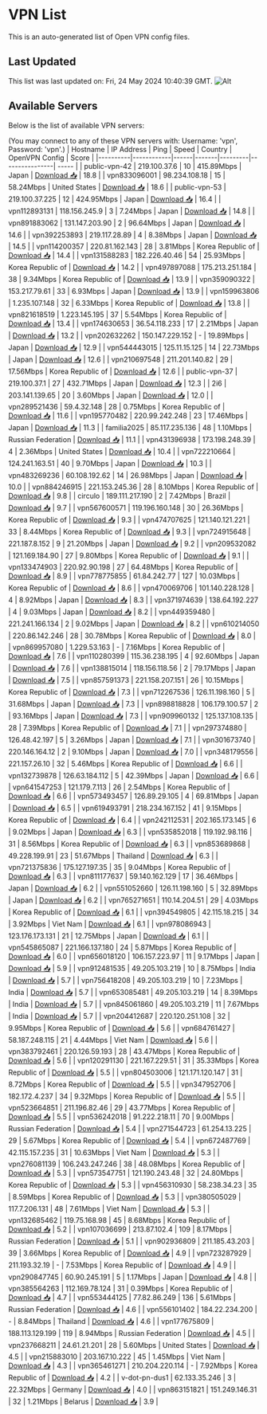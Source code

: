 # VPN List

This is an auto-generated list of Open VPN config files.

## Last Updated

This list was last updated on: Fri, 24 May 2024 10:40:39 GMT.
![Alt](https://repobeats.axiom.co/api/embed/186b98318ef1479477931607c1ad7d823f12451f.svg "Repobeats analytics image")

## Available Servers

Below is the list of available VPN servers:

(You may connect to any of these VPN servers with: Username: 'vpn', Password: 'vpn'.)
| Hostname | IP Address | Ping | Speed | Country | OpenVPN Config | Score |
|----------|------------|------|-------|---------|----------------| ----- |
| public-vpn-42 | 219.100.37.6 | 10 | 415.89Mbps | Japan | [Download 📥](./configs/server_0_JP.ovpn) | 18.8 |
| vpn833096001 | 98.234.108.18 | 15 | 58.24Mbps | United States | [Download 📥](./configs/server_1_US.ovpn) | 18.6 |
| public-vpn-53 | 219.100.37.225 | 12 | 424.95Mbps | Japan | [Download 📥](./configs/server_2_JP.ovpn) | 16.4 |
| vpn112893131 | 118.156.245.9 | 3 | 7.24Mbps | Japan | [Download 📥](./configs/server_3_JP.ovpn) | 14.8 |
| vpn891883062 | 131.147.203.90 | 2 | 96.64Mbps | Japan | [Download 📥](./configs/server_4_JP.ovpn) | 14.6 |
| vpn392253893 | 219.117.28.89 | 4 | 8.38Mbps | Japan | [Download 📥](./configs/server_5_JP.ovpn) | 14.5 |
| vpn114200357 | 220.81.162.143 | 28 | 3.81Mbps | Korea Republic of | [Download 📥](./configs/server_6_KR.ovpn) | 14.4 |
| vpn131588283 | 182.226.40.46 | 54 | 25.93Mbps | Korea Republic of | [Download 📥](./configs/server_7_KR.ovpn) | 14.2 |
| vpn497897088 | 175.213.251.184 | 38 | 9.34Mbps | Korea Republic of | [Download 📥](./configs/server_8_KR.ovpn) | 13.9 |
| vpn359090322 | 153.217.79.61 | 33 | 6.93Mbps | Japan | [Download 📥](./configs/server_9_JP.ovpn) | 13.9 |
| vpn159963806 | 1.235.107.148 | 32 | 6.33Mbps | Korea Republic of | [Download 📥](./configs/server_10_KR.ovpn) | 13.8 |
| vpn821618519 | 1.223.145.195 | 37 | 5.54Mbps | Korea Republic of | [Download 📥](./configs/server_11_KR.ovpn) | 13.4 |
| vpn174630653 | 36.54.118.233 | 17 | 2.21Mbps | Japan | [Download 📥](./configs/server_12_JP.ovpn) | 13.2 |
| vpn202632262 | 150.147.229.152 | - | 19.89Mbps | Japan | [Download 📥](./configs/server_13_JP.ovpn) | 12.9 |
| vpn544443015 | 125.11.15.125 | 14 | 22.73Mbps | Japan | [Download 📥](./configs/server_14_JP.ovpn) | 12.6 |
| vpn210697548 | 211.201.140.82 | 29 | 17.56Mbps | Korea Republic of | [Download 📥](./configs/server_15_KR.ovpn) | 12.6 |
| public-vpn-37 | 219.100.37.1 | 27 | 432.71Mbps | Japan | [Download 📥](./configs/server_16_JP.ovpn) | 12.3 |
| 2i6 | 203.141.139.65 | 20 | 3.60Mbps | Japan | [Download 📥](./configs/server_17_JP.ovpn) | 12.0 |
| vpn289521436 | 59.4.32.148 | 28 | 0.75Mbps | Korea Republic of | [Download 📥](./configs/server_18_KR.ovpn) | 11.6 |
| vpn195770482 | 220.99.242.248 | 23 | 17.46Mbps | Japan | [Download 📥](./configs/server_19_JP.ovpn) | 11.3 |
| familia2025 | 85.117.235.136 | 48 | 1.10Mbps | Russian Federation | [Download 📥](./configs/server_20_RU.ovpn) | 11.1 |
| vpn431396938 | 173.198.248.39 | 4 | 2.36Mbps | United States | [Download 📥](./configs/server_21_US.ovpn) | 10.4 |
| vpn722210664 | 124.241.163.51 | 40 | 9.70Mbps | Japan | [Download 📥](./configs/server_22_JP.ovpn) | 10.3 |
| vpn483269236 | 60.108.192.62 | 14 | 26.98Mbps | Japan | [Download 📥](./configs/server_23_JP.ovpn) | 10.0 |
| vpn884246915 | 221.153.245.36 | 28 | 8.10Mbps | Korea Republic of | [Download 📥](./configs/server_24_KR.ovpn) | 9.8 |
| circulo | 189.111.217.190 | 2 | 7.42Mbps | Brazil | [Download 📥](./configs/server_25_BR.ovpn) | 9.7 |
| vpn567600571 | 119.196.160.148 | 30 | 26.36Mbps | Korea Republic of | [Download 📥](./configs/server_26_KR.ovpn) | 9.3 |
| vpn474707625 | 121.140.121.221 | 33 | 8.44Mbps | Korea Republic of | [Download 📥](./configs/server_27_KR.ovpn) | 9.3 |
| vpn724915648 | 221.187.8.152 | 9 | 21.20Mbps | Japan | [Download 📥](./configs/server_28_JP.ovpn) | 9.2 |
| vpn209532082 | 121.169.184.90 | 27 | 9.80Mbps | Korea Republic of | [Download 📥](./configs/server_29_KR.ovpn) | 9.1 |
| vpn133474903 | 220.92.90.198 | 27 | 64.48Mbps | Korea Republic of | [Download 📥](./configs/server_30_KR.ovpn) | 8.9 |
| vpn778775855 | 61.84.242.77 | 127 | 10.03Mbps | Korea Republic of | [Download 📥](./configs/server_31_KR.ovpn) | 8.6 |
| vpn470069706 | 101.140.228.128 | 4 | 8.92Mbps | Japan | [Download 📥](./configs/server_32_JP.ovpn) | 8.3 |
| vpn371974639 | 138.64.192.227 | 4 | 9.03Mbps | Japan | [Download 📥](./configs/server_33_JP.ovpn) | 8.2 |
| vpn449359480 | 221.241.166.134 | 2 | 9.02Mbps | Japan | [Download 📥](./configs/server_34_JP.ovpn) | 8.2 |
| vpn610214050 | 220.86.142.246 | 28 | 30.78Mbps | Korea Republic of | [Download 📥](./configs/server_35_KR.ovpn) | 8.0 |
| vpn869957080 | 1.229.53.163 | - | 7.16Mbps | Korea Republic of | [Download 📥](./configs/server_36_KR.ovpn) | 7.6 |
| vpn110280399 | 115.36.238.195 | 4 | 92.60Mbps | Japan | [Download 📥](./configs/server_37_JP.ovpn) | 7.6 |
| vpn138815014 | 118.156.118.56 | 2 | 79.17Mbps | Japan | [Download 📥](./configs/server_38_JP.ovpn) | 7.5 |
| vpn857591373 | 221.158.207.151 | 26 | 10.15Mbps | Korea Republic of | [Download 📥](./configs/server_39_KR.ovpn) | 7.3 |
| vpn712267536 | 126.11.198.160 | 5 | 31.68Mbps | Japan | [Download 📥](./configs/server_40_JP.ovpn) | 7.3 |
| vpn898818828 | 106.179.100.57 | 2 | 93.16Mbps | Japan | [Download 📥](./configs/server_41_JP.ovpn) | 7.3 |
| vpn909960132 | 125.137.108.135 | 28 | 7.39Mbps | Korea Republic of | [Download 📥](./configs/server_42_KR.ovpn) | 7.1 |
| vpn297374880 | 126.48.42.197 | 5 | 3.26Mbps | Japan | [Download 📥](./configs/server_43_JP.ovpn) | 7.1 |
| vpn301673740 | 220.146.164.12 | 2 | 9.10Mbps | Japan | [Download 📥](./configs/server_44_JP.ovpn) | 7.0 |
| vpn348179556 | 221.157.26.10 | 32 | 5.46Mbps | Korea Republic of | [Download 📥](./configs/server_45_KR.ovpn) | 6.6 |
| vpn132739878 | 126.63.184.112 | 5 | 42.39Mbps | Japan | [Download 📥](./configs/server_46_JP.ovpn) | 6.6 |
| vpn641547253 | 121.179.7.113 | 26 | 2.54Mbps | Korea Republic of | [Download 📥](./configs/server_47_KR.ovpn) | 6.6 |
| vpn573493457 | 126.89.29.105 | 4 | 69.81Mbps | Japan | [Download 📥](./configs/server_48_JP.ovpn) | 6.5 |
| vpn619493791 | 218.234.167.152 | 41 | 9.15Mbps | Korea Republic of | [Download 📥](./configs/server_49_KR.ovpn) | 6.4 |
| vpn242112531 | 202.165.173.145 | 6 | 9.02Mbps | Japan | [Download 📥](./configs/server_50_JP.ovpn) | 6.3 |
| vpn535852018 | 119.192.98.116 | 31 | 8.56Mbps | Korea Republic of | [Download 📥](./configs/server_51_KR.ovpn) | 6.3 |
| vpn853689868 | 49.228.199.91 | 23 | 51.67Mbps | Thailand | [Download 📥](./configs/server_52_TH.ovpn) | 6.3 |
| vpn721375836 | 175.127.197.35 | 35 | 9.04Mbps | Korea Republic of | [Download 📥](./configs/server_53_KR.ovpn) | 6.3 |
| vpn811177637 | 59.140.162.129 | 17 | 36.46Mbps | Japan | [Download 📥](./configs/server_54_JP.ovpn) | 6.2 |
| vpn551052660 | 126.11.198.160 | 5 | 32.89Mbps | Japan | [Download 📥](./configs/server_55_JP.ovpn) | 6.2 |
| vpn765271651 | 110.14.204.51 | 29 | 4.03Mbps | Korea Republic of | [Download 📥](./configs/server_56_KR.ovpn) | 6.1 |
| vpn394549805 | 42.115.18.215 | 34 | 3.92Mbps | Viet Nam | [Download 📥](./configs/server_57_VN.ovpn) | 6.1 |
| vpn978086943 | 123.176.173.131 | 21 | 12.75Mbps | Japan | [Download 📥](./configs/server_58_JP.ovpn) | 6.1 |
| vpn545865087 | 221.166.137.180 | 24 | 5.87Mbps | Korea Republic of | [Download 📥](./configs/server_59_KR.ovpn) | 6.0 |
| vpn656018120 | 106.157.223.97 | 11 | 9.17Mbps | Japan | [Download 📥](./configs/server_60_JP.ovpn) | 5.9 |
| vpn912481535 | 49.205.103.219 | 10 | 8.75Mbps | India | [Download 📥](./configs/server_61_IN.ovpn) | 5.7 |
| vpn756418208 | 49.205.103.219 | 10 | 7.23Mbps | India | [Download 📥](./configs/server_62_IN.ovpn) | 5.7 |
| vpn653085481 | 49.205.103.219 | 14 | 8.39Mbps | India | [Download 📥](./configs/server_63_IN.ovpn) | 5.7 |
| vpn845061860 | 49.205.103.219 | 11 | 7.67Mbps | India | [Download 📥](./configs/server_64_IN.ovpn) | 5.7 |
| vpn204412687 | 220.120.251.108 | 32 | 9.95Mbps | Korea Republic of | [Download 📥](./configs/server_65_KR.ovpn) | 5.6 |
| vpn684761427 | 58.187.248.115 | 21 | 4.44Mbps | Viet Nam | [Download 📥](./configs/server_66_VN.ovpn) | 5.6 |
| vpn383792461 | 220.126.59.193 | 28 | 43.47Mbps | Korea Republic of | [Download 📥](./configs/server_67_KR.ovpn) | 5.6 |
| vpn120291130 | 221.167.229.51 | 31 | 35.33Mbps | Korea Republic of | [Download 📥](./configs/server_68_KR.ovpn) | 5.5 |
| vpn804503006 | 121.171.120.147 | 31 | 8.72Mbps | Korea Republic of | [Download 📥](./configs/server_69_KR.ovpn) | 5.5 |
| vpn347952706 | 182.172.4.237 | 34 | 9.32Mbps | Korea Republic of | [Download 📥](./configs/server_70_KR.ovpn) | 5.5 |
| vpn523664851 | 211.196.82.46 | 29 | 43.77Mbps | Korea Republic of | [Download 📥](./configs/server_71_KR.ovpn) | 5.5 |
| vpn536242018 | 91.222.218.11 | 70 | 9.00Mbps | Russian Federation | [Download 📥](./configs/server_72_RU.ovpn) | 5.4 |
| vpn271544723 | 61.254.13.225 | 29 | 5.67Mbps | Korea Republic of | [Download 📥](./configs/server_73_KR.ovpn) | 5.4 |
| vpn672487769 | 42.115.157.235 | 31 | 10.63Mbps | Viet Nam | [Download 📥](./configs/server_74_VN.ovpn) | 5.3 |
| vpn276081139 | 106.243.247.246 | 38 | 48.08Mbps | Korea Republic of | [Download 📥](./configs/server_75_KR.ovpn) | 5.3 |
| vpn573547751 | 121.190.243.48 | 32 | 24.80Mbps | Korea Republic of | [Download 📥](./configs/server_76_KR.ovpn) | 5.3 |
| vpn456310930 | 58.238.34.23 | 35 | 8.59Mbps | Korea Republic of | [Download 📥](./configs/server_77_KR.ovpn) | 5.3 |
| vpn380505029 | 117.7.206.131 | 48 | 7.61Mbps | Viet Nam | [Download 📥](./configs/server_78_VN.ovpn) | 5.3 |
| vpn132685462 | 119.75.168.98 | 45 | 8.68Mbps | Korea Republic of | [Download 📥](./configs/server_79_KR.ovpn) | 5.2 |
| vpn107036699 | 213.87.102.4 | 109 | 8.17Mbps | Russian Federation | [Download 📥](./configs/server_80_RU.ovpn) | 5.1 |
| vpn902936809 | 211.185.43.203 | 39 | 3.66Mbps | Korea Republic of | [Download 📥](./configs/server_81_KR.ovpn) | 4.9 |
| vpn723287929 | 211.193.32.19 | - | 7.53Mbps | Korea Republic of | [Download 📥](./configs/server_82_KR.ovpn) | 4.9 |
| vpn290847745 | 60.90.245.191 | 5 | 1.17Mbps | Japan | [Download 📥](./configs/server_83_JP.ovpn) | 4.8 |
| vpn385564263 | 112.169.78.124 | 31 | 0.39Mbps | Korea Republic of | [Download 📥](./configs/server_84_KR.ovpn) | 4.7 |
| vpn553444125 | 77.82.86.249 | 136 | 5.61Mbps | Russian Federation | [Download 📥](./configs/server_85_RU.ovpn) | 4.6 |
| vpn556101402 | 184.22.234.200 | - | 8.84Mbps | Thailand | [Download 📥](./configs/server_86_TH.ovpn) | 4.6 |
| vpn177675809 | 188.113.129.199 | 119 | 8.94Mbps | Russian Federation | [Download 📥](./configs/server_87_RU.ovpn) | 4.5 |
| vpn237668211 | 24.61.21.201 | 28 | 5.60Mbps | United States | [Download 📥](./configs/server_88_US.ovpn) | 4.5 |
| vpn215883010 | 203.167.10.222 | 45 | 1.45Mbps | Viet Nam | [Download 📥](./configs/server_89_VN.ovpn) | 4.3 |
| vpn365461271 | 210.204.220.114 | - | 7.92Mbps | Korea Republic of | [Download 📥](./configs/server_90_KR.ovpn) | 4.2 |
| v-dot-pn-dus1 | 62.133.35.246 | 3 | 22.32Mbps | Germany | [Download 📥](./configs/server_91_DE.ovpn) | 4.0 |
| vpn863151821 | 151.249.146.31 | 32 | 1.21Mbps | Belarus | [Download 📥](./configs/server_92_BY.ovpn) | 3.9 |
